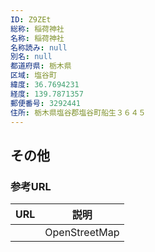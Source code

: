 ```yaml
---
ID: Z9ZEt
総称: 稲荷神社
名称: 稲荷神社
名称読み: null
別名: null
都道府県: 栃木県
区域: 塩谷町
緯度: 36.7694231
経度: 139.7871357
郵便番号: 3292441
住所: 栃木県塩谷郡塩谷町船生３６４５
---
```


## その他

### 参考URL

| URL | 説明          |
| --- | ------------- |
|     | OpenStreetMap |
